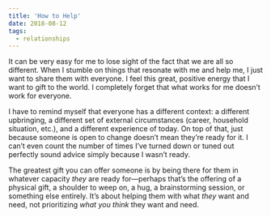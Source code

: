 ```yaml
---
title: 'How to Help'
date: 2018-08-12
tags:
  - relationships
---
```


It can be very easy for me to lose sight of the fact that we are all so different. When I stumble on things that resonate with me and help me, I just want to share them with everyone. I feel this great, positive energy that I want to gift to the world. I completely forget that what works for me doesn’t work for everyone. 
<!-- excerpt -->

I have to remind myself that everyone has a different context: a different upbringing, a different set of external circumstances (career, household situation, etc.), and a different experience of today. On top of that, just because someone is open to change doesn’t mean they’re ready for it. I can’t even count the number of times I’ve turned down or tuned out perfectly sound advice simply because I wasn’t ready.

The greatest gift you can offer someone is by being there for them in whatever capacity *they* are ready for—perhaps that’s the offering of a physical gift, a shoulder to weep on, a hug, a brainstorming session, or something else entirely. It’s about helping them with what *they* want and need, not prioritizing *what you think* they want and need.
